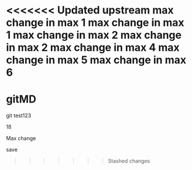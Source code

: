<<<<<<< Updated upstream
max change in max  1
max change in max  1
max change in max  2
max change in max  2
max change in max  4
max change in max  5
max change in max  6
=======
# gitMD
git test123

1ß



Max change



save
>>>>>>> Stashed changes
